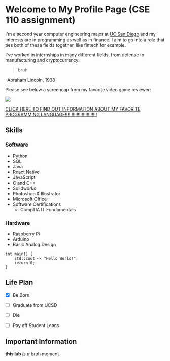 


# Welcome to My Profile Page (CSE 110 assignment)

I'm a second year computer engineering major at [UC San Diego](https://ucsd.edu/) and my interests are in programming as well as in finance. I aim to go into a role that ties both of these fields together, like fintech for example.

I've worked in internships in many different fields, from defense to manufacturing and cryptocurrency.

> bruh

-Abraham Lincoln, 1938

Please see below a screencap from my favorite video game reviewer:

![](https://i.redd.it/27zpmnh70xk51.png)



[CLICK HERE TO FIND OUT INFORMATION ABOUT MY FAVORITE PROGRAMMING LANGUAGE!!!!!!!!!!!!!!!!!!!!!!!!!](README.md)



## Skills

### Software

- Python
- SQL
- Java
- React Native
- JavaScript
- C and C++
- Solidworks
- Photoshop & Illustrator
- Microsoft Office
- Software Certifications
  - CompTIA IT Fundamentals

### Hardware

- Raspberry Pi
- Arduino
- Basic Analog Design

```
int main() {
    std::cout << "Hello World!";
    return 0;
}

```
## Life Plan
- [x] Be Born
- [ ] Graduate from UCSD
- [ ] Die
- [ ] Pay off Student Loans


## Important Information
**this lab** *is a*  ~~bruh moment~~
